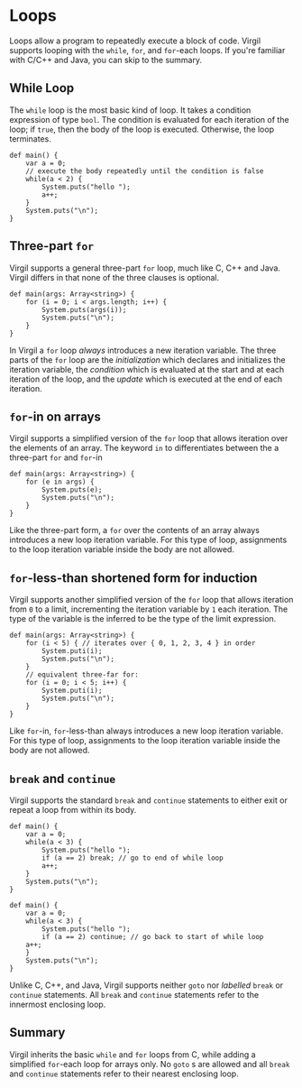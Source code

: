 # Loops #

Loops allow a program to repeatedly execute a block of code. Virgil supports looping with the `while`, `for`, and `for`-each loops. If you're familiar with C/C++ and Java, you can skip to the summary.

## While Loop ##

The `while` loop is the most basic kind of loop. It takes a condition expression of type `bool`. The condition is evaluated for each iteration of the loop; if `true`, then the body of the loop is executed. Otherwise, the loop terminates.

```
def main() {
    var a = 0;
    // execute the body repeatedly until the condition is false
    while(a < 2) {
        System.puts("hello ");
        a++;
    }
    System.puts("\n");
}
```

## Three-part `for` ##

Virgil supports a general three-part `for` loop, much like C, C++ and Java. Virgil differs in that none of the three clauses is optional.

```
def main(args: Array<string>) {
    for (i = 0; i < args.length; i++) {
        System.puts(args(i));
        System.puts("\n");
    }
}
```

In Virgil a `for` loop _always_ introduces a new iteration variable.
The three parts of the `for` loop are the _initialization_ which declares and initializes the iteration variable, the _condition_ which is evaluated at the start and at each iteration of the loop, and the _update_ which is executed at the end of each iteration.

## `for`-in on arrays ##

Virgil supports a simplified version of the `for` loop that allows iteration over the elements of an array.
The keyword `in` to differentiates between the a three-part `for` and `for`-in

```
def main(args: Array<string>) {
    for (e in args) {
        System.puts(e);
        System.puts("\n");
    }
}
```

Like the three-part form, a `for` over the contents of an array always introduces a new loop iteration variable.
For this type of loop, assignments to the loop iteration variable inside the body are not allowed.

## `for`-less-than shortened form for induction ##

Virgil supports another simplified version of the `for` loop that allows iteration from `0` to a limit, incrementing the iteration variable by `1` each iteration.
The type of the variable is the inferred to be the type of the limit expression.

```
def main(args: Array<string>) {
    for (i < 5) { // iterates over { 0, 1, 2, 3, 4 } in order
        System.puti(i);
        System.puts("\n");
    }
    // equivalent three-far for:
    for (i = 0; i < 5; i++) {
        System.puti(i);
        System.puts("\n");
    }
}
```

Like `for`-in, `for`-less-than always introduces a new loop iteration variable.
For this type of loop, assignments to the loop iteration variable inside the body are not allowed.

## `break` and `continue` ##

Virgil supports the standard `break` and `continue` statements to either exit or repeat a loop from within its body.

```
def main() {
    var a = 0;
    while(a < 3) {
        System.puts("hello ");
        if (a == 2) break; // go to end of while loop
        a++;
    }
    System.puts("\n");
}
```

```
def main() {
    var a = 0;
    while(a < 3) {
        System.puts("hello ");
        if (a == 2) continue; // go back to start of while loop
    a++;
    }
    System.puts("\n");
}
```

Unlike C, C++, and Java, Virgil supports neither `goto` nor _labelled_ `break` or `continue` statements. All `break` and `continue` statements refer to the innermost enclosing loop.

## Summary ##

Virgil inherits the basic `while` and `for` loops from C, while adding a simplified `for`-each loop for arrays only. No `goto` s are allowed and all `break` and `continue` statements refer to their nearest enclosing loop.
